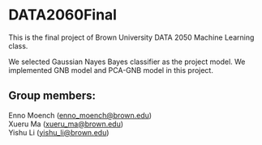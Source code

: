 # DATA2060Final

This is the final project of Brown University DATA 2050 Machine Learning class.  

We selected Gaussian Nayes Bayes classifier as the project model. We implemented GNB model and PCA-GNB model in this project.

## Group members:
Enno Moench (enno_moench@brown.edu)  
Xueru Ma (xueru_ma@brown.edu)  
Yishu Li (yishu_li@brown.edu)  
